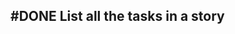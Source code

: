 ## #DONE List all the tasks in a story
<!--  #story -->
<!-- created:2023-09-13T01:06:24.152Z task-id:74yjz order:-120 story-id:List-tasks-in-a-story completed:2023-10-01T17:34:03.924Z -->
